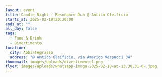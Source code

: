 ```yaml
---
layout: event
title: Candle Night - Resonance Duo @ Antico Oleificio
starts_at: 2025-02-19T20:30:00
ends_at: ""
all_day: false
tags:
  - Food & Drink
  - Divertimento
location:
  city: Abbiategrasso
  address: "@ Antico Oleificio, via Amerigo Vespucci 34"
thumbnail: images/uploads/divertimento1.png
flyer: images/uploads/whatsapp-image-2025-02-18-at-13.38.31-6-.jpeg
---
```

